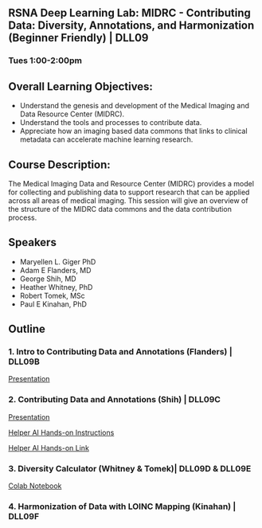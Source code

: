 ## RSNA Deep Learning Lab: MIDRC - Contributing Data: Diversity, Annotations, and Harmonization (Beginner Friendly) | DLL09
### Tues 1:00-2:00pm
## Overall Learning Objectives: 
- Understand the genesis and development of the Medical Imaging and Data Resource Center (MIDRC).
- Understand the tools and processes to contribute data.
- Appreciate how an imaging based data commons that links to clinical metadata can accelerate machine learning research.
## Course Description:
The Medical Imaging Data and Resource Center (MIDRC) provides a model for collecting and publishing data to support research that can be applied across all areas of medical imaging. This session will give an overview of the structure of the MIDRC data commons and the data contribution process.
## Speakers
- Maryellen L. Giger PhD
- Adam E Flanders, MD
- George Shih, MD
- Heather Whitney, PhD
- Robert Tomek, MSc
- Paul E Kinahan, PhD
## Outline

### 1. Intro to Contributing Data and Annotations (Flanders) | DLL09B

[Presentation](https://drive.google.com/file/d/1zhdNjp0i4VyScaS_TQPVR5n629EQmnyI/view)


### 2. Contributing Data and Annotations (Shih) | DLL09C

[Presentation](https://docs.google.com/presentation/d/e/2PACX-1vTbILDPt5iqzOKoLo1MnwQ8NmfOR-Ev4T0fKhHrHfvCyyZosEYL6d8a9XIoQpQkuVCvCueCZgAsscHn/pub)

[Helper AI Hands-on Instructions](https://docs.google.com/presentation/d/e/2PACX-1vTqL-ZDxpva1YmW1C9y2l9ck7npEzWolwj8XckM_omyIek4uleCI_Gleo8WfCipjzGw2tvATm9Csi4A/pub)

[Helper AI Hands-on Link](https://ai.skp.one/midrc-helper-ai-playground)

### 3. Diversity Calculator (Whitney & Tomek)| DLL09D & DLL09E

[Colab Notebook](https://colab.research.google.com/drive/1vRPfbD0MPj-U-kz3nZhCL3wcdFaUOjON?usp=sharing)

### 4. Harmonization of Data with LOINC Mapping (Kinahan) | DLL09F
